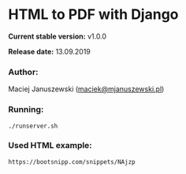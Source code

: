 HTML to PDF with Django
=======================

**Current stable version:** v1.0.0

**Release date:** 13.09.2019

### Author:
Maciej Januszewski (maciek@mjanuszewski.pl)

### Running:
```
./runserver.sh
```

### Used HTML example:
```
https://bootsnipp.com/snippets/NAjzp
```